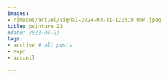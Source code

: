 ```yaml
---
images:
- /images/actuel/signal-2024-03-31-122318_004.jpeg
title: peinture 23
#date: 2022-07-23
tags:
- archive # all posts
- expo
- accueil

---
```

